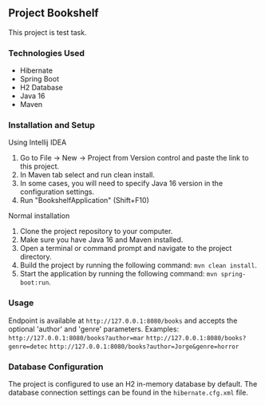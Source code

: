 ## Project Bookshelf

This project is test task.

### Technologies Used

- Hibernate
- Spring Boot
- H2 Database
- Java 16
- Maven

### Installation and Setup

Using Intellij IDEA
1. Go to File -> New -> Project from Version control and paste the link to this project.
2. In Maven tab select and run clean install.
3. In some cases, you will need to specify Java 16 version in the configuration settings.
4. Run "BookshelfApplication" (Shift+F10)

Normal installation
1. Clone the project repository to your computer.
2. Make sure you have Java 16 and Maven installed.
3. Open a terminal or command prompt and navigate to the project directory.
4. Build the project by running the following command: `mvn clean install`.
5. Start the application by running the following command: `mvn spring-boot:run`.

### Usage

Endpoint is available at `http://127.0.0.1:8080/books` and accepts the optional 'author' and 'genre' parameters. Examples:
`http://127.0.0.1:8080/books?author=mar`
`http://127.0.0.1:8080/books?genre=detec`
`http://127.0.0.1:8080/books?author=Jorge&genre=horror`

### Database Configuration

The project is configured to use an H2 in-memory database by default. The database connection settings can be found in the `hibernate.cfg.xml` file.
